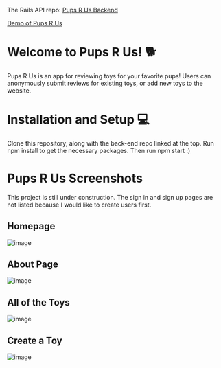 The Rails API repo: [Pups R Us Backend](https://github.com/Halezmarie/pupsrus-backend)


[Demo of Pups R Us](https://www.youtube.com/watch?v=kGQkVHi1O_UAiC8d7yGrX_3CzR/view?usp=sharing)

# Welcome to Pups R Us! 🐕
Pups R Us is an app for reviewing toys for your favorite pups! Users can anonymously submit reviews for existing toys, or add new toys to the website. 


# Installation and Setup 💻
Clone this repository, along with the back-end repo linked at the top. Run npm install to get the necessary packages. Then run npm start :)

# Pups R Us Screenshots 

This project is still under construction. The sign in and sign up pages are not listed because I would like to create users first. 

## Homepage

![image](https://user-images.githubusercontent.com/68069673/150047204-564de065-03c8-4b42-afd1-df11ef10c7d4.png)

## About Page

![image](https://user-images.githubusercontent.com/68069673/150047362-43ac3b19-f023-447f-bbf1-a9c7e2206703.png)

## All of the Toys

![image](https://user-images.githubusercontent.com/68069673/150047475-e0da1b04-b3a3-4de2-bf0f-9bce78eb5c78.png)

## Create a Toy

![image](https://user-images.githubusercontent.com/68069673/150047520-fd74185b-0732-4090-b2d4-902022f2de5d.png)


